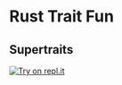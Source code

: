 # Rust Trait Fun

## Supertraits
[![Try on repl.it](https://repl-badge.jajoosam.repl.co/try.png)](https://repl.it/@amasad/rusttraitfun)